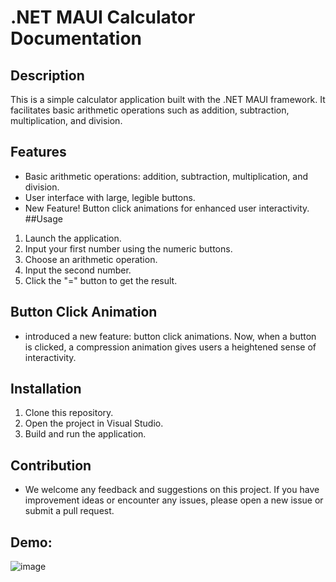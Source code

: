 # .NET MAUI Calculator Documentation
## Description
This is a simple calculator application built with the .NET MAUI framework. It facilitates basic arithmetic operations such as addition, subtraction, multiplication, and division.

## Features
- Basic arithmetic operations: addition, subtraction, multiplication, and division.
- User interface with large, legible buttons.
- New Feature! Button click animations for enhanced user interactivity.
##Usage
1. Launch the application.
1. Input your first number using the numeric buttons.
1. Choose an arithmetic operation.
1. Input the second number.
1. Click the "=" button to get the result.
## Button Click Animation
- introduced a new feature: button click animations. Now, when a button is clicked, a compression animation gives users a heightened sense of interactivity.

## Installation
1. Clone this repository.
1. Open the project in Visual Studio.
1. Build and run the application.
## Contribution
- We welcome any feedback and suggestions on this project. If you have improvement ideas or encounter any issues, please open a new issue or submit a pull request.
## Demo:
![image](https://github.com/DBOYttt/maui-simple-calculator/assets/65898012/be7ca426-3c1a-4ecb-ba11-ac48c2ed1a75)
